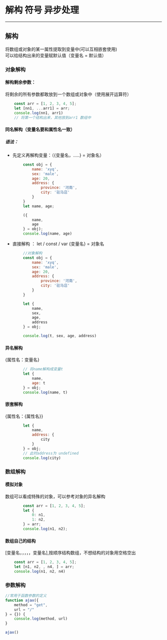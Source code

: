 # 解构 符号 异步处理
----------
## 解构
将数组或对象的某一属性提取到变量中(可以互相嵌套使用)   
可以给结构出来的变量赋默认值（变量名 = 默认值）
### 对象解构
#### 解构剩余参数：
将剩余的所有参数都敢放到一个数组或对象中（使用展开运算符）
```javascript
    const arr = [1, 2, 3, 4, 5];
    let [nn1, ...arr1] = arr;
    console.log(nn1, arr1)
    // 将第一个结构出来，其他放到arr1 数组中
```
#### 同名解构（变量名要和属性名一致）
##### 语法：
- 先定义再解构变量：（{变量名，.....} = 对象名）
```javascript
        const obj = {
            name: 'xyq',
            sex: 'male',
            age: 20,
            address: {
                province: '河南',
                city: '驻马店'
            }
        }
        let name, age;

        ({
            name,
            age
        } = obj);
        console.log(name, age)
```
- 直接解构 ： let / const / var  {变量名} = 对象名
```javascript
        //对象解构
        const obj = {
            name: 'xyq',
            sex: 'male',
            age: 20,
            address: {
                province: '河南',
                city: '驻马店'
            }
        }

        let {
            name,
            sex,
            age,
            address
        } = obj;

        console.log(t, sex, age, address)
```

#### 异名解构
{属性名：变量名}
```javascript
        // 将name解构成变量t
        let {
            name,
            age: t
        } = obj;
        console.log(name, t)
```

#### 嵌套解构
{属性名：{属性名}}
```javascript
        let {
            name,
            address: {
                city
            }
        } = obj;
        // 此时address为 undefined
        console.log(city)
```
### 数组解构
#### 模拟对象
数组可以看成特殊的对象，可以参考对象的异名解构
```javascript
        const arr = [1, 2, 3, 4, 5];
        let {
            0: n1,
            1: n2,
        } = arr;
        console.log(n1, n2);
```

#### 数组自己的结构
[变量名，，，，，变量名],按顺序结构数组，不想结构的对象用空格空出
```javascript
    const arr = [1, 2, 3, 4, 5];
    let [n1, n2, , n4, ] = arr;
    console.log(n1, n2, n4)
```

### 参数解构
```javascript
//常用于函数参数的定义
function ajax({
    method = "get",
    url = "/"
} = {}) {
    console.log(method, url)
}

ajax()
```